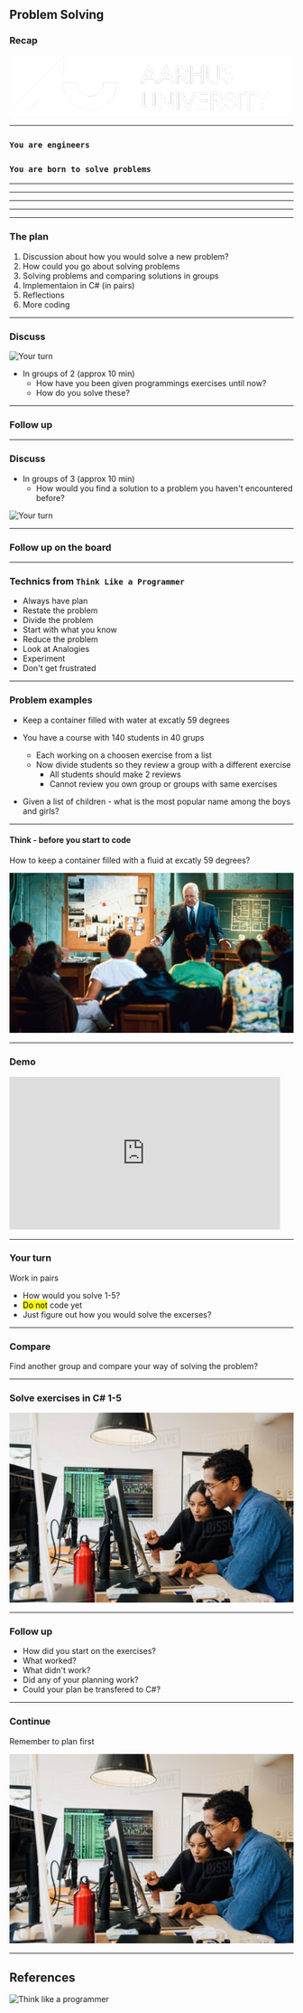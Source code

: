 <!-- .slide: data-background="#003d73" -->

## Problem Solving

### Recap

![AU Logo](./../img/aulogo_uk_var2_white.png "AU Logo") <!-- .element style="width: 200px; position: fixed; bottom: 50px; left: 50px" -->

---

### `You are engineers`

### `You are born to solve problems`

----

<!-- .slide: data-background-image="./img/spacexrocketreturn.jpeg" -->

----

<!-- .slide: data-background-image="./img/Pulse-Heart-Transportation-System-1.jpg" data-background-size="contain" -->

----

<!-- .slide: data-background-image="./img/h8.jpg" data-background-size="contain"  -->

----

<!-- .slide: data-background-image="./img/engineer.jpeg" data-background-size="contain" -->

---

### The plan

1. Discussion about how you would solve a new problem?
1. How could you go about solving problems
1. Solving problems and comparing solutions in groups
1. Implementaion in C# (in pairs)
1. Reflections
1. More coding

----

### Discuss

![Your turn](https://media.giphy.com/media/v1.Y2lkPTc5MGI3NjExYTVia3VzYXhrM3BkOWMwbXZ5anNwdWNrandhanZkNm81aXZleTNhbyZlcD12MV9pbnRlcm5hbF9naWZfYnlfaWQmY3Q9Zw/AEHPS520DUgJF8wnon/giphy.gif "") <!-- .element: style="position: absolute; right: 30px; top: 200px; width:200px" -->

* In groups of 2 (approx 10 min)
    * How have you been given programmings exercises until now?
    * How do you solve these?


----

### Follow up

----


### Discuss

* In groups of 3 (approx 10 min)
    * How would you find a solution to a problem you haven't encountered before?

![Your turn](https://media.giphy.com/media/v1.Y2lkPTc5MGI3NjExOTBoaXk5Nmd3YzRvNGoxMWkyNG9rdnBvbjdtYnAzczY1MWg0NmZzMSZlcD12MV9pbnRlcm5hbF9naWZfYnlfaWQmY3Q9Zw/27sT7J8QTn4ITbFqmZ/giphy.gif "") <!-- .element: style="float: right; height="200px" -->


----

### Follow up on the board

---

### Technics from `Think Like a Programmer`

* Always have plan
* Restate the problem
* Divide the problem
* Start with what you know
* Reduce the problem
* Look at Analogies
* Experiment
* Don't get frustrated


----

### Problem examples

* Keep a container filled with water at excatly 59 degrees

* You have a course with 140 students in 40 grups
    * Each working on a choosen exercise from a list
    * Now divide students so they review a group with a different exercise
        * All students should make 2 reviews
        * Cannot review you own group or groups with same exercises

* Given a list of children - what is the most popular name among the boys and girls?

<!-- .slide: style="font-size: 32px" --->

---

#### Think - before you start to code

How to keep a container filled with a fluid at excatly 59 degrees?

[<img src="./img/Reservoir_Dogs.jpeg">](https://www.youtube.com/watch?v=vayksn4Y93A&) <!-- .element: style="height: 400px" -->


----

### Demo

<iframe src="https://giphy.com/embed/PlLanl8Bzcvr14IfjJ" width="480" height="270" frameBorder="0" class="giphy-embed" allowFullScreen></iframe>

----

### Your turn

Work in pairs

* How would you solve 1-5?
* <mark>Do not</mark> code yet
* Just figure out how you would solve the excerses?

----

### Compare

Find another group and compare your way of solving the problem?


----

### Solve exercises in C# 1-5

![Your turn](./img/code.jpeg "") <!-- .element: style="height: 500px" -->


----

### Follow up

* How did you start on the exercises?
* What worked?
* What didn't work?
* Did any of your planning work?
* Could your plan be transfered to C#?

----

### Continue 

Remember to plan first

![Your turn](./img/code.jpeg "") <!-- .element: style="height: 500px" -->


---


## References

![Think like a programmer](https://i.gr-assets.com/images/S/compressed.photo.goodreads.com/books/1378752167i/18469872._UY630_SR1200,630_.jpg "")